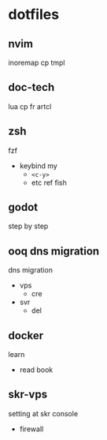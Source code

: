 
# dotfiles


## nvim

inoremap cp tmpl


## doc-tech

lua cp fr artcl


## zsh

fzf
- keybind my
  - `<c-y>`
  - etc ref fish


## godot

step by step


## ooq dns migration

dns migration
- vps
  - cre
- svr
  - del


## docker

learn
- read book


## skr-vps

setting at skr console
- firewall


